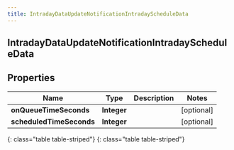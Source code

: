 ```yaml
---
title: IntradayDataUpdateNotificationIntradayScheduleData
---
```

## IntradayDataUpdateNotificationIntradayScheduleData


## Properties

| Name | Type | Description | Notes |
| ------------ | ------------- | ------------- | ------------- |
| **onQueueTimeSeconds** | **Integer** |  |  [optional] |
| **scheduledTimeSeconds** | **Integer** |  |  [optional] |
{: class="table table-striped"}
{: class="table table-striped"}


